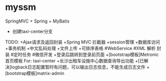 ﻿# myssm
SpringMVC + Spring + MyBatis

+ 创建taxi-center分支

TODO:
  +Ajax请求及返回封装
  +Spring MVC 拦截器
  +session管理
  +数据库访问
  +事务机制
  +中文乱码处理
  +文件上传
  +可排序表格
  #WebService
  #XML 解析 封装
  #定时任务
  #微信开发
  +登录后跳转到登录前页面
  +[bootstrap模板]Metronic 首页模板 For: taxi-center
  +长沙出租车设施中心数据查询导出功能
  +[已解决]logback日志配置暂时有问题，可以输出日志信息，不能生成日志文件
  +[bootstrap模板]matrix-admin